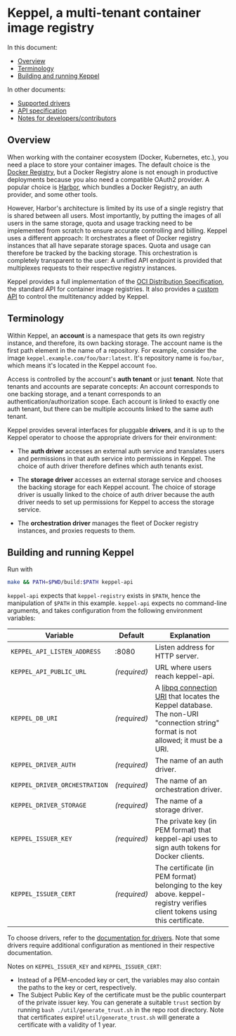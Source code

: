 # Keppel, a multi-tenant container image registry

In this document:

- [Overview](#overview)
- [Terminology](#terminology)
- [Building and running Keppel](#building-and-running-keppel)

In other documents:

- [Supported drivers](./docs/drivers/)
- [API specification](./docs/api-spec.md)
- [Notes for developers/contributors](./CONTRIBUTING.md)

## Overview

When working with the container ecosystem (Docker, Kubernetes, etc.), you need a place to store your container images.
The default choice is the [Docker Registry](https://github.com/docker/distribution), but a Docker Registry alone is not
enough in productive deployments because you also need a compatible OAuth2 provider. A popular choice is
[Harbor](https://goharbor.io), which bundles a Docker Registry, an auth provider, and some other tools.

However, Harbor's architecture is limited by its use of a single registry that is shared between all users. Most
importantly, by putting the images of all users in the same storage, quota and usage tracking need to be implemented
from scratch to ensure accurate controlling and billing. Keppel uses a different approach: It orchestrates a fleet of
Docker registry instances that all have separate storage spaces. Quota and usage can therefore be tracked by the backing
storage. This orchestration is completely transparent to the user: A unified API endpoint is provided that multiplexes
requests to their respective registry instances.

Keppel provides a full implementation of the [OCI Distribution
Specification](https://github.com/opencontainers/distribution-spec), the standard API for container image registries.
It also provides a [custom API](docs/api-spec.md) to control the multitenancy added by Keppel.

## Terminology

Within Keppel, an **account** is a namespace that gets its own registry instance, and therefore, its own backing
storage. The account name is the first path element in the name of a repository. For example, consider the image
`keppel.example.com/foo/bar:latest`. It's repository name is `foo/bar`, which means it's located in the Keppel account
`foo`.

Access is controlled by the account's **auth tenant** or just **tenant**. Note that tenants and accounts are separate
concepts: An account corresponds to one backing storage, and a tenant corresponds to an authentication/authorization
scope. Each account is linked to exactly one auth tenant, but there can be multiple accounts linked to the same auth
tenant.

Keppel provides several interfaces for pluggable **drivers**, and it is up to the Keppel operator to choose the
appropriate drivers for their environment:

- The **auth driver** accesses an external auth service and translates users and permissions in that auth service into
  permissions in Keppel. The choice of auth driver therefore defines which auth tenants exist.

- The **storage driver** accesses an external storage service and chooses the backing storage for each Keppel account.
  The choice of storage driver is usually linked to the choice of auth driver because the auth driver needs to set up
  permissions for Keppel to access the storage service.

- The **orchestration driver** manages the fleet of Docker registry instances, and proxies requests to them.

## Building and running Keppel

Run with

```bash
make && PATH=$PWD/build:$PATH keppel-api
```

`keppel-api` expects that `keppel-registry` exists in `$PATH`, hence the manipulation of `$PATH` in this example.
`keppel-api` expects no command-line arguments, and takes configuration from the following environment variables:

| Variable | Default | Explanation |
| -------- | ------- | ----------- |
| `KEPPEL_API_LISTEN_ADDRESS` | :8080 | Listen address for HTTP server. |
| `KEPPEL_API_PUBLIC_URL` | *(required)* | URL where users reach keppel-api. |
| `KEPPEL_DB_URI` | *(required)* | A [libpq connection URI][pq-uri] that locates the Keppel database. The non-URI "connection string" format is not allowed; it must be a URI. |
| `KEPPEL_DRIVER_AUTH` | *(required)* | The name of an auth driver. |
| `KEPPEL_DRIVER_ORCHESTRATION` | *(required)* | The name of an orchestration driver. |
| `KEPPEL_DRIVER_STORAGE` | *(required)* | The name of a storage driver. |
| `KEPPEL_ISSUER_KEY` | *(required)* | The private key (in PEM format) that keppel-api uses to sign auth tokens for Docker clients. |
| `KEPPEL_ISSUER_CERT` | *(required)* | The certificate (in PEM format) belonging to the key above. keppel-registry verifies client tokens using this certificate. |

To choose drivers, refer to the [documentation for drivers](./docs/drivers). Note that some drivers require additional
configuration as mentioned in their respective documentation.

Notes on `KEPPEL_ISSUER_KEY` and `KEPPEL_ISSUER_CERT`:

- Instead of a PEM-encoded key or cert, the variables may also contain the paths to the key or cert, respectively.
- The Subject Public Key of the certificate must be the public counterpart of the private issuer key. You can generate a suitable `trust` section by running `bash ./util/generate_trust.sh` in the repo root directory. Note that certificates expire! `util/generate_trust.sh` will generate a certificate with a validity of 1 year.

[pq-uri]: https://www.postgresql.org/docs/9.6/static/libpq-connect.html#LIBPQ-CONNSTRING
